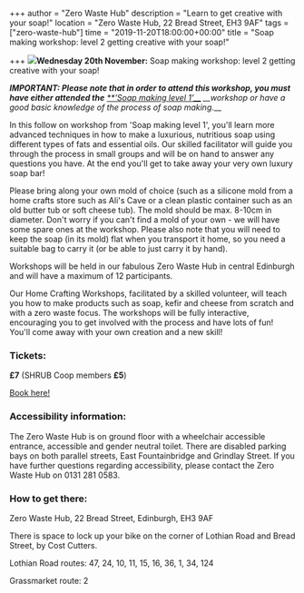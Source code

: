 +++
author = "Zero Waste Hub"
description = "Learn to get creative with your soap!"
location = "Zero Waste Hub, 22 Bread Street, EH3 9AF"
tags = ["zero-waste-hub"]
time = "2019-11-20T18:00:00+00:00"
title = "Soap making workshop: level 2 getting creative with your soap!"

+++
**![](https://res.cloudinary.com/shrub-co-op/image/upload/v1571525055/shrubcoop.org/media/72676434_3703518886340371_6019844656202776576_n_sixocl.jpg)Wednesday 20th November:** Soap making workshop: level 2 getting creative with your soap!

***IMPORTANT: Please note that in order to attend this workshop, you must have either attended the** [**'Soap making level 1'__](https://www.shrubcoop.org/events/soap-making-workshop-level-1-making-a-basic-soap/) __workshop or have a good basic knowledge of the process of soap making.*__

In this follow on workshop from 'Soap making level 1', you'll learn more advanced techniques in how to make a luxurious, nutritious soap using different types of fats and essential oils. Our skilled facilitator will guide you through the process in small groups and will be on hand to answer any questions you have. At the end you'll get to take away your very own luxury soap bar!

Please bring along your own mold of choice (such as a silicone mold from a home crafts store such as Ali's Cave or a clean plastic container such as an old butter tub or soft cheese tub). The mold should be max. 8-10cm in diameter. Don't worry if you can't find a mold of your own - we will have some spare ones at the workshop. Please also note that you will need to keep the soap (in its mold) flat when you transport it home, so you need a suitable bag to carry it (or be able to just carry it by hand).

Workshops will be held in our fabulous Zero Waste Hub in central Edinburgh and will have a maximum of 12 participants.

Our Home Crafting Workshops, facilitated by a skilled volunteer, will teach you how to make products such as soap, kefir and cheese from scratch and with a zero waste focus. The workshops will be fully interactive, encouraging you to get involved with the process and have lots of fun! You'll come away with your own creation and a new skill!

### Tickets:

**£7** (SHRUB Coop members **£5**)

[Book here!](https://www.eventbrite.co.uk/e/soap-making-workshop-level-2-getting-creative-with-your-soap-tickets-77540077459 "https://www.eventbrite.co.uk/e/soap-making-workshop-level-2-getting-creative-with-your-soap-tickets-77540077459")

### Accessibility information:

The Zero Waste Hub is on ground floor with a wheelchair accessible entrance, accessible and gender neutral toilet. There are disabled parking bays on both parallel streets, East Fountainbridge and Grindlay Street. If you have further questions regarding accessibility, please contact the Zero Waste Hub on 0131 281 0583.

### How to get there:

Zero Waste Hub, 22 Bread Street, Edinburgh, EH3 9AF

There is space to lock up your bike on the corner of Lothian Road and Bread Street, by Cost Cutters.

Lothian Road routes: 47, 24, 10, 11, 15, 16, 36, 1, 34, 124

Grassmarket route: 2